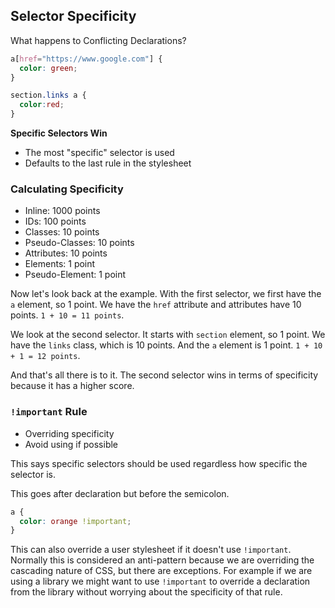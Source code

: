 ## Selector Specificity

What happens to Conflicting Declarations?

```css
a[href="https://www.google.com"] {
  color: green;
}

section.links a {
  color:red;
}
```

__Specific Selectors Win__
- The most "specific" selector is used
- Defaults to the last rule in the stylesheet

### Calculating Specificity

- Inline: 1000 points
- IDs: 100 points
- Classes: 10 points
- Pseudo-Classes: 10 points
- Attributes: 10 points
- Elements: 1 point
- Pseudo-Element: 1 point

Now let's look back at the example. With the first selector, we first have the `a` element, so 1 point. We have the `href` attribute and attributes have 10 points. `1 + 10 = 11 points`.

We look at the second selector. It starts with `section` element, so 1 point. We have the `links` class, which is 10 points. And the `a` element is 1 point. `1 + 10 + 1 = 12 points`.

And that's all there is to it. The second selector wins in terms of specificity because it has a higher score.

### `!important` Rule

- Overriding specificity
- Avoid using if possible

This says specific selectors should be used regardless how specific the selector is.

This goes after declaration but before the semicolon. 

```css
a {
  color: orange !important;
}
```

This can also override a user stylesheet if it doesn't use `!important`. Normally this is considered an anti-pattern because we are overriding the cascading nature of CSS, but there are exceptions. For example if we are using a library we might want to use `!important` to override a declaration from the library without worrying about the specificity of that rule.

